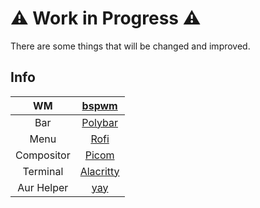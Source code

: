 # :warning: Work in Progress :warning:
There are some things that will be changed and improved.

## Info

|WM|[bspwm](https://github.com/baskerville/bspwm)|
|:---:|:---:|
|Bar|[Polybar](https://github.com/polybar/polybar)|
|Menu|[Rofi](https://github.com/davatorium/rofi)|
|Compositor|[Picom](https://github.com/yshui/picom)|
|Terminal|[Alacritty](https://github.com/alacritty/alacritty)|
|Aur Helper|[yay](https://github.com/Jguer/yay)|

<br>
